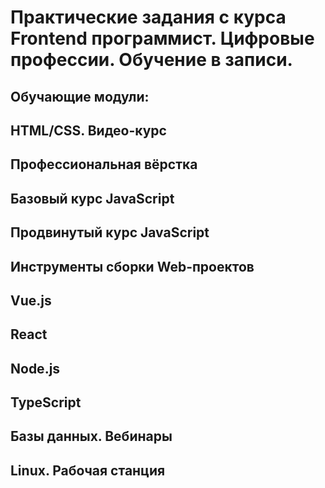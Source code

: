 # Практические задания с курса Frontend программист. Цифровые профессии. Обучение в записи.

## Обучающие модули:

## HTML/CSS. Видео-курс

## Профессиональная вёрстка

## Базовый курс JavaScript

## Продвинутый курс JavaScript

## Инструменты сборки Web-проектов

## Vue.js

## React

##  Node.js

## TypeScript

## Базы данных. Вебинары

## Linux. Рабочая станция